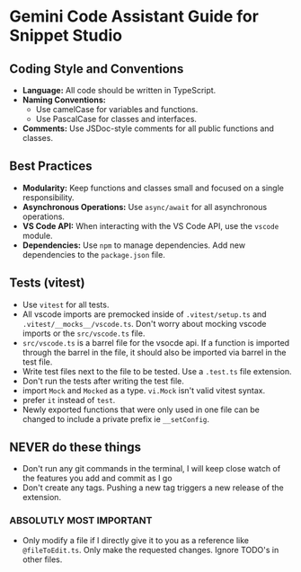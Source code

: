 # Gemini Code Assistant Guide for Snippet Studio

## Coding Style and Conventions

- **Language:** All code should be written in TypeScript.
- **Naming Conventions:**
  - Use camelCase for variables and functions.
  - Use PascalCase for classes and interfaces.
- **Comments:** Use JSDoc-style comments for all public functions and classes.

## Best Practices

- **Modularity:** Keep functions and classes small and focused on a single responsibility.
- **Asynchronous Operations:** Use `async/await` for all asynchronous operations.
- **VS Code API:** When interacting with the VS Code API, use the `vscode` module.
- **Dependencies:** Use `npm` to manage dependencies. Add new dependencies to the `package.json` file.

## Tests (vitest)

- Use `vitest` for all tests.
- All vscode imports are premocked inside of `.vitest/setup.ts` and `.vitest/__mocks__/vscode.ts`. Don't worry about mocking vscode imports or the `src/vscode.ts` file.
- `src/vscode.ts` is a barrel file for the vsocde api. If a function is imported through the barrel in the file, it should also be imported via barrel in the test file.
- Write test files next to the file to be tested. Use a `.test.ts` file extension.
- Don't run the tests after writing the test file.
- import `Mock` and `Mocked` as a type. `vi.Mock` isn't valid vitest syntax.
- prefer `it` instead of `test`.
- Newly exported functions that were only used in one file can be changed to include a private prefix ie `__setConfig`.

## NEVER do these things

- Don't run any git commands in the terminal, I will keep close watch of the features you add and commit as I go
- Don't create any tags. Pushing a new tag triggers a new release of the extension.

### ABSOLUTLY MOST IMPORTANT

- Only modify a file if I directly give it to you as a reference like `@fileToEdit.ts`. Only make the requested changes. Ignore TODO's in other files.
